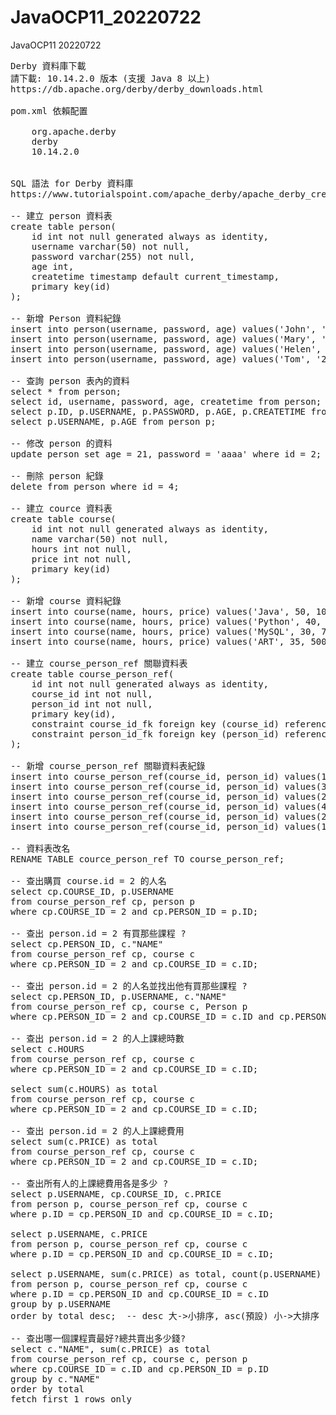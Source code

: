 # JavaOCP11_20220722
JavaOCP11 20220722
<pre>
Derby 資料庫下載
請下載: 10.14.2.0 版本 (支援 Java 8 以上)
https://db.apache.org/derby/derby_downloads.html

pom.xml 依賴配置
<dependency>
    <groupId>org.apache.derby</groupId>
    <artifactId>derby</artifactId>
    <version>10.14.2.0</version>
</dependency>

SQL 語法 for Derby 資料庫
https://www.tutorialspoint.com/apache_derby/apache_derby_create_table.htm

-- 建立 person 資料表
create table person(
    id int not null generated always as identity,
    username varchar(50) not null,
    password varchar(255) not null,
    age int,
    createtime timestamp default current_timestamp,
    primary key(id)
);

-- 新增 Person 資料紀錄
insert into person(username, password, age) values('John', '1234', 18);
insert into person(username, password, age) values('Mary', '5678', 19);
insert into person(username, password, age) values('Helen', '1111', 20);
insert into person(username, password, age) values('Tom', '2222', 17);

-- 查詢 person 表內的資料
select * from person;
select id, username, password, age, createtime from person;
select p.ID, p.USERNAME, p.PASSWORD, p.AGE, p.CREATETIME from person p;
select p.USERNAME, p.AGE from person p;

-- 修改 person 的資料
update person set age = 21, password = 'aaaa' where id = 2;

-- 刪除 person 紀錄
delete from person where id = 4;

-- 建立 cource 資料表
create table course(
    id int not null generated always as identity,
    name varchar(50) not null,
    hours int not null,
    price int not null,
    primary key(id)
);

-- 新增 course 資料紀錄
insert into course(name, hours, price) values('Java', 50, 10000);
insert into course(name, hours, price) values('Python', 40, 8000);
insert into course(name, hours, price) values('MySQL', 30, 7000);
insert into course(name, hours, price) values('ART', 35, 5000);

-- 建立 course_person_ref 關聯資料表
create table course_person_ref(
    id int not null generated always as identity,
    course_id int not null,
    person_id int not null,
    primary key(id),
    constraint course_id_fk foreign key (course_id) references course(id),
    constraint person_id_fk foreign key (person_id) references person(id)
);

-- 新增 course_person_ref 關聯資料表紀錄
insert into course_person_ref(course_id, person_id) values(1, 1);
insert into course_person_ref(course_id, person_id) values(3, 2);
insert into course_person_ref(course_id, person_id) values(2, 2);
insert into course_person_ref(course_id, person_id) values(4, 3);
insert into course_person_ref(course_id, person_id) values(2, 1);
insert into course_person_ref(course_id, person_id) values(1, 1);

-- 資料表改名
RENAME TABLE cource_person_ref TO course_person_ref;

-- 查出購買 course.id = 2 的人名
select cp.COURSE_ID, p.USERNAME 
from course_person_ref cp, person p
where cp.COURSE_ID = 2 and cp.PERSON_ID = p.ID;

-- 查出 person.id = 2 有買那些課程 ?
select cp.PERSON_ID, c."NAME"
from course_person_ref cp, course c
where cp.PERSON_ID = 2 and cp.COURSE_ID = c.ID;

-- 查出 person.id = 2 的人名並找出他有買那些課程 ?
select cp.PERSON_ID, p.USERNAME, c."NAME"
from course_person_ref cp, course c, Person p
where cp.PERSON_ID = 2 and cp.COURSE_ID = c.ID and cp.PERSON_ID = p.ID;

-- 查出 person.id = 2 的人上課總時數
select c.HOURS
from course_person_ref cp, course c
where cp.PERSON_ID = 2 and cp.COURSE_ID = c.ID;

select sum(c.HOURS) as total
from course_person_ref cp, course c
where cp.PERSON_ID = 2 and cp.COURSE_ID = c.ID;

-- 查出 person.id = 2 的人上課總費用
select sum(c.PRICE) as total
from course_person_ref cp, course c
where cp.PERSON_ID = 2 and cp.COURSE_ID = c.ID;

-- 查出所有人的上課總費用各是多少 ?
select p.USERNAME, cp.COURSE_ID, c.PRICE
from person p, course_person_ref cp, course c
where p.ID = cp.PERSON_ID and cp.COURSE_ID = c.ID;

select p.USERNAME, c.PRICE
from person p, course_person_ref cp, course c
where p.ID = cp.PERSON_ID and cp.COURSE_ID = c.ID;

select p.USERNAME, sum(c.PRICE) as total, count(p.USERNAME) as count
from person p, course_person_ref cp, course c
where p.ID = cp.PERSON_ID and cp.COURSE_ID = c.ID
group by p.USERNAME
order by total desc;  -- desc 大->小排序, asc(預設) 小->大排序

-- 查出哪一個課程賣最好?總共賣出多少錢?
select c."NAME", sum(c.PRICE) as total
from course_person_ref cp, course c, person p
where cp.COURSE_ID = c.ID and cp.PERSON_ID = p.ID
group by c."NAME"
order by total
fetch first 1 rows only

</pre>
